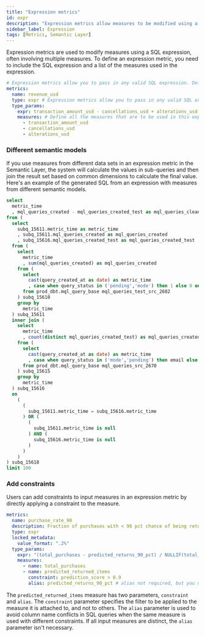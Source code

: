 ```yaml
---
title: "Expression metrics"
id: expr
description: "Expression metrics allow measures to be modified using a SQL expression. "
sidebar_label: Expression
tags: [Metrics, Semantic Layer]
---
```


Expression metrics are used to modify measures using a SQL expression, often involving multiple measures. To define an expression metric, you need to include the SQL expression and a list of the measures used in the expression.

```yaml
# Expression metrics allow you to pass in any valid SQL expression. Define all of the measures used in the metric in the "measures" field.
metrics:
  name: revenue_usd
  type: expr # Expression metrics allow you to pass in any valid SQL expression.
  type_params:
    expr: transaction_amount_usd - cancellations_usd + alterations_usd # Define the SQL expression 
    measures: # Define all the measures that are to be used in this expression metric 
      - transaction_amount_usd
      - cancellations_usd
      - alterations_usd
```

### Different semantic models

If you use measures from different data sets in an expression metric in the Semantic Layer, the system will calculate the values in sub-queries and then join the result set based on common dimensions to calculate the final value. Here's an example of the generated SQL from an expression with measures from different semantic models.


```sql
select
  metric_time
  , mql_queries_created - mql_queries_created_test as mql_queries_cleaned
from (
  select
    subq_15611.metric_time as metric_time
    , subq_15611.mql_queries_created as mql_queries_created
    , subq_15616.mql_queries_created_test as mql_queries_created_test
  from (
    select
      metric_time
      , sum(mql_queries_created) as mql_queries_created
    from (
      select
        cast(query_created_at as date) as metric_time
        , case when query_status in ('pending','mode') then 1 else 0 end as mql_queries_created
      from prod_dbt.mql_query_base mql_queries_test_src_2682
    ) subq_15610
    group by
      metric_time
  ) subq_15611
  inner join (
    select
      metric_time
      , count(distinct mql_queries_created_test) as mql_queries_created_test
    from (
      select
        cast(query_created_at as date) as metric_time
        , case when query_status in ('mode','pending') then email else null end as mql_queries_created_test
      from prod_dbt.mql_query_base mql_queries_src_2670
    ) subq_15615
    group by
      metric_time
  ) subq_15616
  on
    (
      (
        subq_15611.metric_time = subq_15616.metric_time
      ) OR (
        (
          subq_15611.metric_time is null
        ) AND (
          subq_15616.metric_time is null
        )
      )
    )
) subq_15618
limit 100
```


### Add constraints

Users can add constraints to input measures in an expression metric by directly applying a constraint to the measure.

```yaml
metrics:
  name: purchase_rate_90
  description: Fraction of purchases with < 90 pct chance of being returned
  type: expr
  locked_metadata:
    value_format: ".2%"
  type_params:
    expr: "(total_purchases - predicted_returns_90_pct) / NULLIF(total_purchases, 0)"
    measures:
      - name: total_purchases
      - name: predicted_returned_items
        constraint: prediction_score > 0.9
        alias: predicted_returns_90_pct # alias not required, but you may always include one for clarity
```

The `predicted_returned_items` measure has two parameters, `constraint` and `alias`. The `constraint` parameter specifies the filter to be applied to the measure it is attached to, and not to others. The `alias` parameter is used to avoid column name conflicts in SQL queries when the same measure is used with different constraints. If all input measures are distinct, the `alias` parameter isn't necessary.

